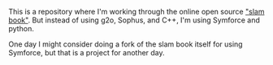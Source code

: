 This is a repository where I'm working through the online open source ["slam book"](https://github.com/gaoxiang12/slambook-en).
But instead of using g2o, Sophus, and C++, I'm using Symforce and python. 

One day I might consider doing a fork of the slam book itself for using Symforce, 
but that is a project for another day. 